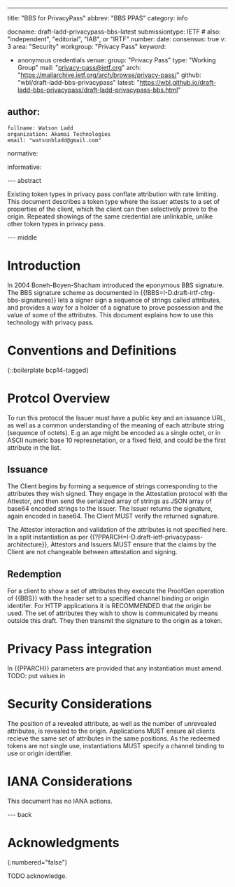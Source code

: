 ---
title: "BBS for PrivacyPass"
abbrev: "BBS PPAS"
category: info

docname: draft-ladd-privacypass-bbs-latest
submissiontype: IETF  # also: "independent", "editorial", "IAB", or "IRTF"
number:
date:
consensus: true
v: 3
area: "Security"
workgroup: "Privacy Pass"
keyword:
 - anonymous credentials
venue:
  group: "Privacy Pass"
  type: "Working Group"
  mail: "privacy-pass@ietf.org"
  arch: "https://mailarchive.ietf.org/arch/browse/privacy-pass/"
  github: "wbl/draft-ladd-bbs-privacypass"
  latest: "https://wbl.github.io/draft-ladd-bbs-privacypass/draft-ladd-privacypass-bbs.html"

author:
 -
    fullname: Watson Ladd
    organization: Akamai Technologies
    email: "watsonbladd@gmail.com"

normative:

informative:


--- abstract

Existing token types in privacy pass conflate attribution with rate limiting. This document describes a token type where the issuer attests to a set of properties of the client, which the client can then selectively prove to the origin. Repeated showings of the same credential are unlinkable, unlike other token types in privacy pass.

--- middle

# Introduction

In 2004 Boneh-Boyen-Shacham introduced the eponymous BBS signature. The BBS signature scheme as documented in {{!BBS=I-D.draft-irtf-cfrg-bbs-signatures}} lets a signer sign a sequence of strings called attributes, and provides a way for a holder of a signature to prove possession and the value of some of the attributes. This document explains how to use this technology with privacy pass.

# Conventions and Definitions

{::boilerplate bcp14-tagged}
# Protcol Overview
To run this protocol the Issuer must have a public key and an issuance URL, as well as a common understanding of the meaning of each attribute string (sequence of octets). E.g an age might be encoded as a single octet, or in ASCII numeric base 10 represnetation, or a fixed field, and could be the first attribute in the list.

## Issuance
The Client begins by forming a sequence of strings corresponding to the attributes they wish signed. They engage in the Attestation protocol with the Attestor, and then send the serialized array of strings as JSON array of base64 encoded strings to the Issuer. The Issuer returns the signature, again encoded in base64. The Client MUST verify the returned signature.

The Attestor interaction and validation of the attributes is not specified here. In a split instantiation as per {{?PPARCH=I-D.draft-ietf-privacypass-architecture}}, Attestors and Issuers MUST ensure that the claims by the Client are not changeable between attestation and signing.

## Redemption
For a client to show a set of attributes they execute the ProofGen operation of {{BBS}} with the header set to a specified channel binding or origin identifer. For HTTP applications it is RECOMMENDED that the origin be used. The set of attributes they wish to show is communicated by means outside this draft. They then transmit the signature to the origin as a token.

# Privacy Pass integration
In {{PPARCH}} parameters are provided that any instantiation must amend. TODO: put values in

# Security Considerations

The position of a revealed attribute, as well as the number of unrevealed attributes, is revealed to the origin. Applications MUST ensure all clients recieve the same set of attributes in the same positions. As the redeemed tokens are not single use, instantiations MUST specify a channel binding to use or origin identifier.

# IANA Considerations

This document has no IANA actions.


--- back

# Acknowledgments
{:numbered="false"}

TODO acknowledge.
